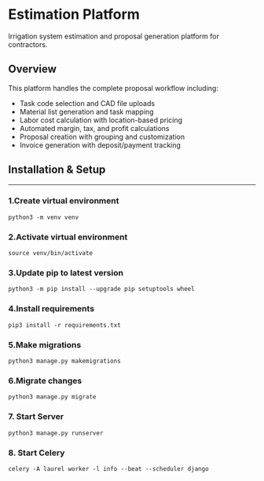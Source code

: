 # Estimation Platform

Irrigation system estimation and proposal generation platform for contractors.

## Overview

This platform handles the complete proposal workflow including:
- Task code selection and CAD file uploads
- Material list generation and task mapping
- Labor cost calculation with location-based pricing
- Automated margin, tax, and profit calculations
- Proposal creation with grouping and customization
- Invoice generation with deposit/payment tracking

## Installation & Setup

---

### 1.Create virtual environment

```
python3 -m venv venv
```

### 2.Activate virtual environment

```
source venv/bin/activate
```

### 3.Update pip to latest version

```
python3 -m pip install --upgrade pip setuptools wheel
```

### 4.Install requirements

```
pip3 install -r requirements.txt
```

### 5.Make migrations

```
python3 manage.py makemigrations
```

### 6.Migrate changes

```
python3 manage.py migrate
```

### 7. Start Server

```
python3 manage.py runserver
```

### 8. Start Celery
```
celery -A laurel worker -l info --beat --scheduler django
```